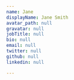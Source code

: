 ```yaml
---
name: Jane
displayName: Jane Smith
avatar_path: null
gravatar: null
jobTitle: null
bio: null
email: null
twitter: null
github: null
linkedin: null

---
```


